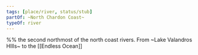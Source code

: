 ```yaml
---
tags: [place/river, status/stub]
partOf: ~North Chardon Coast~
typeOf: river
---
```

%% the second northmost of the north coast rivers. From ~Lake Valandros HIlls~ to the [[Endless Ocean]] 
